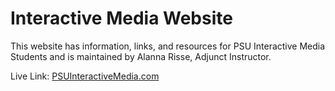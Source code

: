 # Interactive Media Website

This website has information, links, and resources for PSU Interactive Media Students and is maintained by Alanna Risse, Adjunct Instructor.

Live Link: [PSUInteractiveMedia.com](http://psuinteractivemedia.com/)
